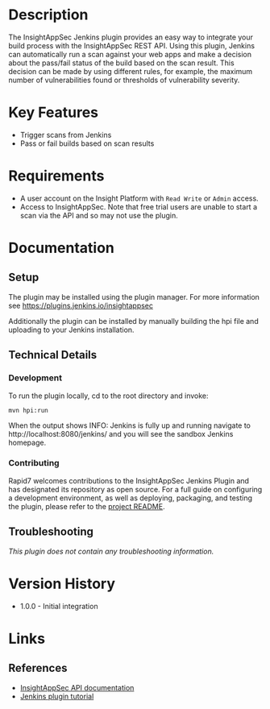 # Description

The InsightAppSec Jenkins plugin provides an easy way to integrate your build process with the InsightAppSec REST API. Using this plugin, Jenkins can automatically run a scan against your web apps and make a decision about the pass/fail status of the build based on the scan result. This decision can be made by using different rules, for example, the maximum number of vulnerabilities found or thresholds of vulnerability severity.

# Key Features

* Trigger scans from Jenkins
* Pass or fail builds based on scan results

# Requirements

* A user account on the Insight Platform with `Read Write` or `Admin` access.
* Access to InsightAppSec. Note that free trial users are unable to start a scan via the API and so may not use the plugin.

# Documentation

## Setup

The plugin may be installed using the plugin manager. For more information see https://plugins.jenkins.io/insightappsec

Additionally the plugin can be installed by manually building the hpi file and uploading to your Jenkins installation.

## Technical Details

### Development

To run the plugin locally, cd to the root directory and invoke:

```
mvn hpi:run
```

When the output shows INFO: Jenkins is fully up and running navigate to http://localhost:8080/jenkins/ and you will see the sandbox Jenkins homepage.

### Contributing

Rapid7 welcomes contributions to the InsightAppSec Jenkins Plugin and has designated its repository as open source. For a full guide on configuring a development environment, as well as deploying, packaging, and testing the plugin, please refer to the [project README](https://github.com/jenkinsci/insightappsec-plugin/blob/master/README.md).

## Troubleshooting

_This plugin does not contain any troubleshooting information._

# Version History

* 1.0.0 - Initial integration

# Links

## References

* [InsightAppSec API documentation](https://help.rapid7.com/insightappsec/en-us/api/v1/docs.html)
* [Jenkins plugin tutorial](https://wiki.jenkins.io/display/JENKINS/Plugin+tutorial)